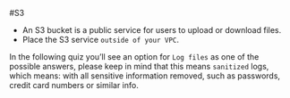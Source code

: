 #S3
* An S3 bucket is a public service for users to upload or download files.
* Place the S3 service ```outside of your VPC```.

In the following quiz you’ll see an option for ```Log files``` as one of the possible answers, please keep in mind that this means ```sanitized``` logs, which means: with all sensitive information removed, such as passwords, credit card numbers or similar info.